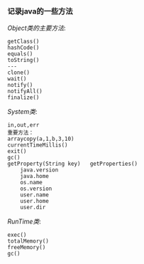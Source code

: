 ### 记录java的一些方法
_Object类的主要方法_:

	getClass()
	hashCode()
	equals()
	toString()
	---
	clone()
	wait()
	notify()
	notifyAll()
	finalize()




_System类_:

	in,out,err
	重要方法：
	arraycopy(a,1,b,3,10)
	currentTimeMillis()
	exit()
	gc()
	getProperty(String key)   getProperties()
		java.version
		java.home
		os.name
		os.version
		user.name
		user.home
		user.dir

_RunTime类_:

	exec()
	totalMemory()
	freeMemory()
	gc()


